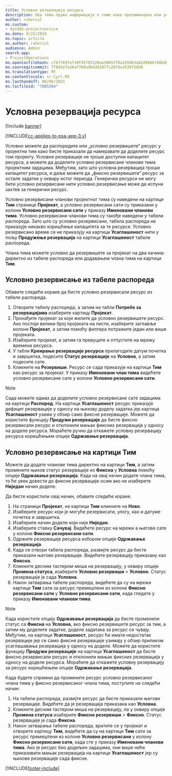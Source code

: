 ```yaml
---
title: Условна резервација ресурса
description: Ова тема пружа информације о томе како прелиминарно или условно резервисати чланове пројектног тима.
author: ruhercul
ms.custom:
- dyn365-projectservice
ms.date: 9/25/2019
ms.topic: article
ms.author: ruhercul
audience: Admin
search.app:
- ProjectOperations
ms.openlocfilehash: cf67769fef39f95785320ae38055f0a3359b3a82d996b740bdb5d51e864f3d56
ms.sourcegitcommit: 7f8d1e7a16af769adb43d1877c28fdce53975db8
ms.translationtype: MT
ms.contentlocale: sr-Cyrl-RS
ms.lasthandoff: 08/06/2021
ms.locfileid: "7005364"
---
```

# <a name="soft-book-a-resource"></a>Условна резервација ресурса

[!include [banner](../includes/psa-now-project-operations.md)]

[!INCLUDE[cc-applies-to-psa-app-3.x](../includes/cc-applies-to-psa-app-3x.md)]

Условно можете да распоредите или „условно резервишете“ ресурс у пројектни тим како бисте приказали да намеравате да доделите ресурс том пројекту. Условне резервације не троше доступни капацитет ресурса, а можете да доделите условно резервисане чланове тима пројектним задацима. Међутим, зато што условна резервација троши капацитет ресурса, и даље можете да „фиксно резервишете“ ресурс за остале задатке у оквиру истог периода. Генерички ресурси не могу бити условно резервисани нити условно резервисање може да испуни захтев за генерички ресурс.

Условно резервисани чланови пројектног тима су наведени на картици **Тим** странице **Пројекат**, а условно резервисани сати су приказани у колони **Условно резервисани сати** у приказу **Именовани чланови тима**. Условно резервисани чланови тима су такође наведени у табели распореда. Зато што су условно резервисани, табела распореда не приказује никакво коришћење капацитета за те ресурсе. Условно резервисано време се не приказују на картици **Усаглашеност** нити у пољу **Продужење резервација** на картици **Усаглашеност** табеле распореда. 

Члана тима можете условно да резервишете за пројекат на два начина: директно из табеле распореда или додавањем члана тима на картици **Тим**. 

## <a name="soft-book-from-the-schedule-board"></a>Условно резервисање из табеле распореда
Обавите следеће кораке да бисте условно резервисали ресурс из табеле распореда. 

1. Отворите табелу распореда, а затим на табли **Потребе за резервацијама** изаберите картицу **Пројекат**.
2. Пронађите пројекат за који желите да условно резервишете ресурс. Ако постоји велики број пројеката на листи, изаберите заглавље колоне **Пројекат**, а затим помоћу филтера потражите један или више пројеката.
3. Изаберите пројекат, а затим га превуците и отпустите на мрежу времена ресурса.
5. У табли **Креирање резервације ресурса** прилагодите датум почетка и завршетка, подесите **Статус резервације** на **Условна**, а затим подесите сате. 
6. Кликните на **Резервиши**. Ресурс се сада приказује на картици **Тим** као ресурс за пројекат. У приказу **Именовани члан тима** видећете условно резервисане сате у колони **Условно резервисани сати**.

> [!NOTE]
> Сада можете одмах да доделите условно резервисане сате задацима на картици **Распоред**. На картици **Усаглашеност** ресурс приказује дефицит резервације у односу на њихову доделу задатка јер картица **Усаглашеност** узима у обзир само фиксне резервације. Можете да користите функцију **Продужи резервације** да бисте фиксно резервисали ресурс и отклонили мањак фиксних резервација у односу на доделе ресурса. Мораћете ручно да откажете условну резервацију ресурса коришћењем опције **Одржавање резервација**.

## <a name="soft-book-on-the-team-tab"></a>Условно резервисање на картици Тим

Можете да додате чланове тима директно на картици **Тим**, а затим промените њихов статус резервације из **Фиксна** у **Условна** помоћу опције **Одржавање резервација**. Када на овај начин додате члана тима, то ће увек довести до фиксне резервације осим ако не изаберете **Ниједан** начин доделе.

Да бисте користили овај начин, обавите следеће кораке.

1. На страници **Пројекат**, на картици **Тим** кликните на **Ново**.
2. Изаберите ресурс који је могуће резервисати, улогу, као и датуме почетка и завршетка.
3. Изаберите начин доделе који није **Ниједан**.
4. Изаберите ставку **Сачувај**. Видећете ресурс на мрежи а његове сате у колони **Фиксно резервисани сати**.
5. Одржите резервације ресурса избором опције **Одржавање резервација**.
6. Када се отвори табела распореда, развијте ресурс да бисте приказали његове резервације. Видећете резервацију приказану као **Фиксна**.
7. Кликните десним тастером миша на резервацију, у оквиру опције **Промена статуса**, изаберите **Условно резервиши** \> **Условно**. Статус резервације је сада **Условна**.
8. Након затварања табеле распореда, видећете да су на мрежи картице **Тим** сати за ресурс премештени из колоне **Фиксно резервисани сати** у **Условно резервисани сати**, када гледате у приказу **Именовани чланови тима**.

> [!NOTE]
> Када користите опцију **Одржавање резервација** да бисте променили статус са **Фиксна** на **Условна**, ако фиксно резервишете ресурс за тим, а затим му доделите задатке, доделе задатака за ресурс се чувају. Међутим, на картици **Усаглашеност**, ресурс ће имати недостатак резервације јер се само фиксне резервације узимају у обзир приликом усаглашавања резервација у односу на доделе. Можете да користите функцију **Продужи резервације** на картици **Усаглашеност** да бисте фиксно резервисали ресурс и отклонили мањак фиксних резервација у односу на доделе ресурса. Мораћете да откажете условну резервацију за ресурс коришћењем опције **Одржавање резервација**.

Када будете спремни да промените ресурс условно резервисаног члана тима у фиксно резервисаног члана тима, поступите на следећи начин:

1. На табели распореда, развијте ресурс да бисте приказали његове резервације. Видећете да је резервација приказана као **Условна**.
2. Кликните десним тастером миша на резервацију, па у оквиру опције **Промена статуса** изаберите **Фиксно резервиши** \> **Фиксно**. Статус резервације је сада **Фиксна**.
3. Након затварања табеле распореда, вратите се у пројекат и отворите картицу **Тим**, видећете да су на картици **Тим** сати за ресурс премештени из колоне **Условно резервисани** у колону **Фиксно резервисани сати**, када сте у приказу **Именовани чланови тима**. Ако је ресурс био додељен задацима, они више неће приказивати мањак резервација на картици **Усаглашеност** јер су њихове резервације сада фиксне.



[!INCLUDE[footer-include](../includes/footer-banner.md)]